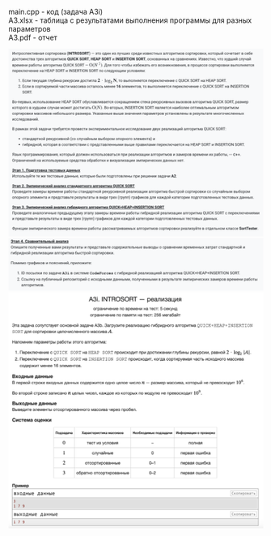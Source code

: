 main.cpp - код (задача A3i)  
A3.xlsx - таблица с результатами выполнения программы для разных параметров  
A3.pdf - отчет  

<p align="center">
  <img src="A-3_1.png" alt="A-3_1">
  <img src="A-3_2.png" alt="A-3_2">
  <img src="A-3i.png" alt="A-3i">
</p>

